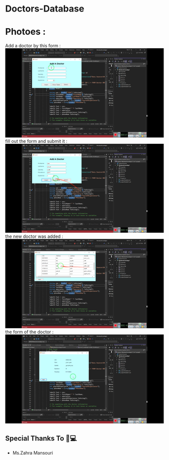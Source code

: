 # Doctors-Database
# Photoes :
Add a doctor by this form :
![Add a doctor by this form](images/1.png)
fill out the form and submit it :
![fill out the form and submit it](images/2.png)
the new doctor was added :
![the new doctor was added](images/3.png)
the form of the doctor : 
![the form of the doctor :](images/4.png)

##  Special Thanks To 🙏💻
- Ms.Zahra Mansouri

